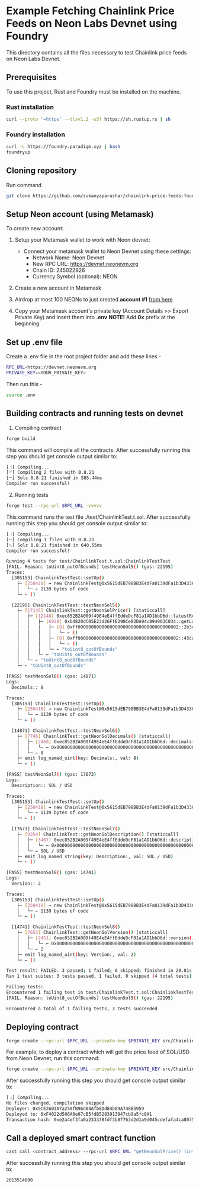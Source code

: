 # Example Fetching Chainlink Price Feeds on Neon Labs Devnet using Foundry

This directory contains all the files necessary to test Chainlink price feeds on Neon Labs Devnet.

## Prerequisites

To use this project, Rust and Foundry must be installed on the machine.

### Rust installation

```sh
curl --proto '=https' --tlsv1.2 -sSf https://sh.rustup.rs | sh
```

### Foundry installation

```sh
curl -L https://foundry.paradigm.xyz | bash
foundryup
```

## Cloning repository

Run command

```sh
git clone https://github.com/sukanyaparashar/chainlink-price-feeds-foundry.git
```

## Setup Neon account (using Metamask)

To create new account:

1. Setup your Metamask wallet to work with Neon devnet:

   - Connect your metamask wallet to Neon Devnet using these settings:
     - Network Name: Neon Devnet
     - New RPC URL: https://devnet.neonevm.org
     - Chain ID: 245022926
     - Currency Symbol (optional): NEON

2. Create a new account in Metamask
3. Airdrop at most 100 NEONs to just created **account #1** [from here](https://neonfaucet.org/)
4. Copy your Metamask account's private key (Account Details >> Export Private Key) and insert them into **.env**
   **NOTE!** Add **0x** prefix at the beginning

## Set up .env file

Create a .env file in the root project folder and add these lines -

```sh
RPC_URL=https://devnet.neonevm.org
PRIVATE_KEY=<YOUR_PRIVATE_KEY>
```

Then run this -

```sh
source .env
```

## Building contracts and running tests on devnet

1. Compiling contract

```sh
forge build
```

This command will compile all the contracts. After successfully running this step you should get console output similar to:

```sh
[⠰] Compiling...
[⠊] Compiling 2 files with 0.8.21
[⠒] Solc 0.8.21 finished in 585.44ms
Compiler run successful!
```

2. Running tests

```sh
forge test --rpc-url $RPC_URL -vvvvv
```

This command runs the test file ./test/ChainlinkTest.t.sol. After successfully running this step you should get console output similar to:

```sh
[⠰] Compiling...
[⠒] Compiling 1 files with 0.8.21
[⠢] Solc 0.8.21 finished in 640.55ms
Compiler run successful!

Running 4 tests for test/ChainlinkTest.t.sol:ChainlinkTestTest
[FAIL. Reason: toUint8_outOfBounds] testNeonSol5() (gas: 22195)
Traces:
  [305153] ChainlinkTestTest::setUp()
    ├─ [250418] → new ChainlinkTest@0x5615dEB798BB3E4dFa0139dFa1b3D433Cc23b72f
    │   └─ ← 1139 bytes of code
    └─ ← ()

  [22195] ChainlinkTestTest::testNeonSol5()
    ├─ [17145] ChainlinkTest::getNeonSolPrice() [staticcall]
    │   ├─ [12148] 0xec852B2A009f49E4eE4ffEddeDcF81a1AD1bbD6d::latestRoundData() [staticcall]
    │   │   ├─ [6928] 0xb4820dC05E23d26FfE290Ce82DA94c894903C034::getLatestRound(54711267442576681404593257684989943639952621180004110670920145519824699960726 [5.471e76]) [delegatecall]
    │   │   │   ├─ [0] 0xff00000000000000000000000000000000000002::2b3c8322(78f57ae1195e8c497a8be054ad52adf4c8976f8436732309e22af7067724ad96000000000000000000000000000000000000000000000000000000000000000800000000000000000000000000000000000000000000000000000000000000c0) [staticcall]
    │   │   │   │   └─ ← ()
    │   │   │   ├─ [0] 0xff00000000000000000000000000000000000002::43ca5161(78f57ae1195e8c497a8be054ad52adf4c8976f8436732309e22af7067724ad96000000000000000000000000000000000000000000000000000000000000000800000000000000000000000000000000000000000000000000000000000000c0) [staticcall]
    │   │   │   │   └─ ← ()
    │   │   │   └─ ← "toUint8_outOfBounds"
    │   │   └─ ← "toUint8_outOfBounds"
    │   └─ ← "toUint8_outOfBounds"
    └─ ← "toUint8_outOfBounds"

[PASS] testNeonSol6() (gas: 14871)
Logs:
  Decimals:: 8

Traces:
  [305153] ChainlinkTestTest::setUp()
    ├─ [250418] → new ChainlinkTest@0x5615dEB798BB3E4dFa0139dFa1b3D433Cc23b72f
    │   └─ ← 1139 bytes of code
    └─ ← ()

  [14871] ChainlinkTestTest::testNeonSol6()
    ├─ [7746] ChainlinkTest::getNeonSolDecimals() [staticcall]
    │   ├─ [2468] 0xec852B2A009f49E4eE4ffEddeDcF81a1AD1bbD6d::decimals() [staticcall]
    │   │   └─ ← 0x0000000000000000000000000000000000000000000000000000000000000008
    │   └─ ← 8
    ├─ emit log_named_uint(key: Decimals:, val: 8)
    └─ ← ()

[PASS] testNeonSol7() (gas: 17673)
Logs:
  Description:: SOL / USD

Traces:
  [305153] ChainlinkTestTest::setUp()
    ├─ [250418] → new ChainlinkTest@0x5615dEB798BB3E4dFa0139dFa1b3D433Cc23b72f
    │   └─ ← 1139 bytes of code
    └─ ← ()

  [17673] ChainlinkTestTest::testNeonSol7()
    ├─ [9354] ChainlinkTest::getNeonSolDescription() [staticcall]
    │   ├─ [3467] 0xec852B2A009f49E4eE4ffEddeDcF81a1AD1bbD6d::description() [staticcall]
    │   │   └─ ← 0x00000000000000000000000000000000000000000000000000000000000000200000000000000000000000000000000000000000000000000000000000000009534f4c202f205553440000000000000000000000000000000000000000000000
    │   └─ ← SOL / USD
    ├─ emit log_named_string(key: Description:, val: SOL / USD)
    └─ ← ()

[PASS] testNeonSol8() (gas: 14741)
Logs:
  Version:: 2

Traces:
  [305153] ChainlinkTestTest::setUp()
    ├─ [250418] → new ChainlinkTest@0x5615dEB798BB3E4dFa0139dFa1b3D433Cc23b72f
    │   └─ ← 1139 bytes of code
    └─ ← ()

  [14741] ChainlinkTestTest::testNeonSol8()
    ├─ [7653] ChainlinkTest::getNeonSolVersion() [staticcall]
    │   ├─ [2451] 0xec852B2A009f49E4eE4ffEddeDcF81a1AD1bbD6d::version() [staticcall]
    │   │   └─ ← 0x0000000000000000000000000000000000000000000000000000000000000002
    │   └─ ← 2
    ├─ emit log_named_uint(key: Version:, val: 2)
    └─ ← ()

Test result: FAILED. 3 passed; 1 failed; 0 skipped; finished in 20.81s
Ran 1 test suites: 3 tests passed, 1 failed, 0 skipped (4 total tests)

Failing tests:
Encountered 1 failing test in test/ChainlinkTest.t.sol:ChainlinkTestTest
[FAIL. Reason: toUint8_outOfBounds] testNeonSol5() (gas: 22195)

Encountered a total of 1 failing tests, 3 tests succeeded
```

## Deploying contract

```sh
forge create --rpc-url $RPC_URL --private-key $PRIVATE_KEY src/ChainlinkTest.sol:ChainlinkTest --constructor-args <FEED_ADDRESS> --legacy
```

For example, to deploy a contract which will get the price feed of SOL/USD from Neon Devnet, run this command:

```sh
forge create --rpc-url $RPC_URL --private-key $PRIVATE_KEY src/ChainlinkTest.sol:ChainlinkTest --constructor-args 0xec852B2A009f49E4eE4ffEddeDcF81a1AD1bbD6d --legacy
```

After successfully running this step you should get console output similar to:

```sh
[⠰] Compiling...
No files changed, compilation skipped
Deployer: 0x9CE2A03A7a258fB96d04Afb8Dd84b69A748B5959
Deployed to: 0xF4022d506A0e07cB5fdB5283913947cb9a5fc8A1
Transaction hash: 0xe2a4ef3fa0a233378fdf3b87763d2d1a9d045cdefafa4ca80751d7000441e365
```

## Call a deployed smart contract function

```sh
cast call <contract_address> --rpc-url $RPC_URL "getNeonSolPrice() (int256)"
```

After successfully running this step you should get console output similar to:

```sh
2013514600
```
